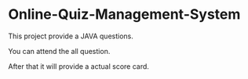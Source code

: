 # Online-Quiz-Management-System
This project provide a JAVA questions.

You can attend the all question.

After that it will provide a actual score card.
